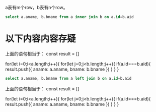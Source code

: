 a表有m个row，b表有n个row。

```sql
select a.aname, b.bname from a inner join b on a.id=b.aid
```

# 以下内容内容存疑

上面的语句相当于：
const result = []

for(let i=0;i<a.length;i++){
  for(let j=0;j<b.length;j++){
    if(a.id===b.aid){
       result.push({
        aname: a.aname,
        bname: b.bname
       })
    }
  }
}


```sql
select a.aname, b.bname from a left join b on a.id=b.aid
```

上面的语句相当于：
const result = []

for(let i=0;i<a.length;i++){
  for(let j=0;j<b.length;j++){
    if(a.id===b.aid){
       result.push({
        aname: a.aname,
        bname: b.bname
       })
    }
  }
}
